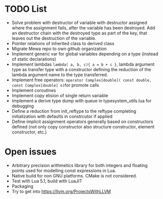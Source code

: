 # TODO List

 * Solve problem with destructor of variable with destructor assigned where the assignment fails, after the variable has been destroyed. 
	Add an destructor chain with the destroyed type as part of the key, that leaves out the destruction of the variable.
 * Pointer relations of inherited class to derived class
 * Migrate Mewa repo to own github organization
 * Implement generic var for global variables depending on a type (instead of static declarations)
 * Implement lambdas ```lambda( a, b, c){ a = b + c }```, lambda argument type as transfer type with a constructor defining the reduction of the lambda argument name to the type transferred.
 * Implement free operators: ```operator Complex[double]( const double, const Complex[double] o)```for promote calls
 * Implement coroutines
 * Implement copy elision of single return variable
 * Implement a derive type dump with queue in typesystem_utils.lua for debugging
 * Define a reduction from init_reftype to the reftype completing initialization with defaults in constrcutor if applied
 * Define implicit assignment operators generally based on constructors defined (not only copy constructor also structure constructor, element constructor, etc.)

# Open issues
 * Arbitrary precision arithmetics library for both integers and floating points used for modelling const expressions in Lua.
 * Native build for non GNU platforms. CMake is not considered.
 * Test with Lua 5.1, build with LuaJIT
 * Packaging
 * Try to get into https://llvm.org/ProjectsWithLLVM

